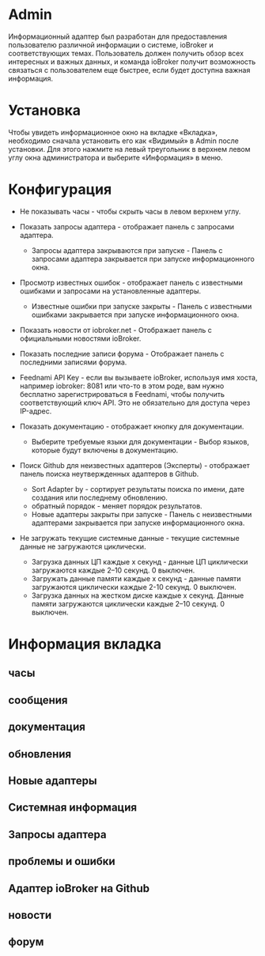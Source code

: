 # Admin

Информационный адаптер был разработан для предоставления пользователю различной информации о системе, ioBroker и соответствующих темах. Пользователь должен получить обзор всех интересных и важных данных, и команда ioBroker получит возможность связаться с пользователем еще быстрее, если будет доступна важная информация.

# Установка

Чтобы увидеть информационное окно на вкладке «Вкладка», необходимо сначала установить его как «Видимый» в Admin после установки. Для этого нажмите на левый треугольник в верхнем левом углу окна администратора и выберите «Информация» в меню.

# Конфигурация

* Не показывать часы - чтобы скрыть часы в левом верхнем углу.
* Показать запросы адаптера - отображает панель с запросами адаптера.
    * Запросы адаптера закрываются при запуске - Панель с запросами адаптера закрывается при запуске информационного окна.
* Просмотр известных ошибок - отображает панель с известными ошибками и запросами на установленные адаптеры.
    * Известные ошибки при запуске закрыты - Панель с известными ошибками закрывается при запуске информационного окна.

* Показать новости от iobroker.net - Отображает панель с официальными новостями ioBroker.
* Показать последние записи форума - Отображает панель с последними записями форума.
* Feednami API Key - если вы вызываете ioBroker, используя имя хоста, например iobroker: 8081 или что-то в этом роде, вам нужно бесплатно зарегистрироваться в Feednami, чтобы получить соответствующий ключ API. Это не обязательно для доступа через IP-адрес.

* Показать документацию - отображает кнопку для документации.
    * Выберите требуемые языки для документации - Выбор языков, которые будут включены в документацию.

* Поиск Github для неизвестных адаптеров (Эксперты) - отображает панель поиска неутвержденных адаптеров в Github.
    * Sort Adapter by - сортирует результаты поиска по имени, дате создания или последнему обновлению.
    * обратный порядок - меняет порядок результатов.
    * Новые адаптеры закрыты при запуске - Панель с неизвестными адаптерами закрывается при запуске информационного окна.

* Не загружать текущие системные данные - текущие системные данные не загружаются циклически.
    * Загрузка данных ЦП каждые х секунд - данные ЦП циклически загружаются каждые 2–10 секунд. 0 выключен.
    * Загружать данные памяти каждые x секунд - данные памяти загружаются циклически каждые 2-10 секунд. 0 выключен.
    * Загрузка данных на жестком диске каждые x секунд. Данные памяти загружаются циклически каждые 2–10 секунд. 0 выключен.

# Информация вкладка

## часы

## сообщения

## документация

## обновления

## Новые адаптеры

## Системная информация

## Запросы адаптера

## проблемы и ошибки

## Адаптер ioBroker на Github

## новости

## форум